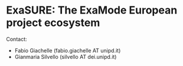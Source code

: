 # ExaSURE: The ExaMode European project ecosystem

Contact:

* Fabio Giachelle (fabio.giachelle AT unipd.it)
* Gianmaria Silvello (silvello AT dei.unipd.it)
